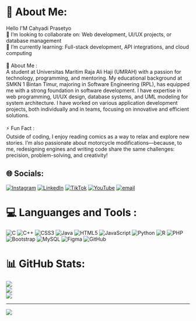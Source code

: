 # 💫 About Me:
Hello I'M Cahyadi Prasetyo<br>👯 I’m looking to collaborate on: Web development, UI/UX projects, or database management<br>🌱 I’m currently learning: Full-stack development, API integrations, and cloud computing<br><br>💬 About Me : <br>A student at Universitas Maritim Raja Ali Haji (UMRAH) with a passion for technology, programming, and mentoring. My educational background at SMKN 1 Bintan Timur, majoring in Software Engineering (RPL), has equipped me with a strong foundation in software development. I have expertise in web programming, UI/UX design, database systems, and UML modeling for system architecture. I have worked on various application development projects, both individually and in teams, focusing on innovative and efficient solutions.<br><br>⚡ Fun Fact : <br>Outside of coding, I enjoy reading comics as a way to relax and explore new stories. I’m also passionate about motorcycle modifications—because, to me, redesigning engines and writing code share the same challenges: precision, problem-solving, and creativity!


## 🌐 Socials:
[![Instagram](https://img.shields.io/badge/Instagram-%23E4405F.svg?logo=Instagram&logoColor=white)](https://instagram.com/cahyadi_p24) [![LinkedIn](https://img.shields.io/badge/LinkedIn-%230077B5.svg?logo=linkedin&logoColor=white)](https://linkedin.com/in/CahyadiPrasetyo) [![TikTok](https://img.shields.io/badge/TikTok-%23000000.svg?logo=TikTok&logoColor=white)](https://tiktok.com/@ChdPrstyo) [![YouTube](https://img.shields.io/badge/YouTube-%23FF0000.svg?logo=YouTube&logoColor=white)](https://youtube.com/@Chdprasetyo) [![email](https://img.shields.io/badge/Email-D14836?logo=gmail&logoColor=white)](mailto:chdprasetyo@gmail.com) 

# 💻 Languanges and Tools :
![C](https://img.shields.io/badge/c-%2300599C.svg?style=plastic&logo=c&logoColor=white) ![C++](https://img.shields.io/badge/c++-%2300599C.svg?style=plastic&logo=c%2B%2B&logoColor=white) ![CSS3](https://img.shields.io/badge/css3-%231572B6.svg?style=plastic&logo=css3&logoColor=white) ![Java](https://img.shields.io/badge/java-%23ED8B00.svg?style=plastic&logo=openjdk&logoColor=white) ![HTML5](https://img.shields.io/badge/html5-%23E34F26.svg?style=plastic&logo=html5&logoColor=white) ![JavaScript](https://img.shields.io/badge/javascript-%23323330.svg?style=plastic&logo=javascript&logoColor=%23F7DF1E) ![Python](https://img.shields.io/badge/python-3670A0?style=plastic&logo=python&logoColor=ffdd54) ![R](https://img.shields.io/badge/r-%23276DC3.svg?style=plastic&logo=r&logoColor=white) ![PHP](https://img.shields.io/badge/php-%23777BB4.svg?style=plastic&logo=php&logoColor=white) ![Bootstrap](https://img.shields.io/badge/bootstrap-%238511FA.svg?style=plastic&logo=bootstrap&logoColor=white) ![MySQL](https://img.shields.io/badge/mysql-4479A1.svg?style=plastic&logo=mysql&logoColor=white) ![Figma](https://img.shields.io/badge/figma-%23F24E1E.svg?style=plastic&logo=figma&logoColor=white) ![GitHub](https://img.shields.io/badge/github-%23121011.svg?style=plastic&logo=github&logoColor=white)
# 📊 GitHub Stats:
![](https://github-readme-stats.vercel.app/api?username=cahyadi240105&theme=highcontrast&hide_border=true&include_all_commits=true&count_private=false)<br/>
![](https://nirzak-streak-stats.vercel.app/?user=cahyadi240105&theme=highcontrast&hide_border=true)<br/>
![](https://github-readme-stats.vercel.app/api/top-langs/?username=cahyadi240105&theme=highcontrast&hide_border=true&include_all_commits=true&count_private=false&layout=compact)

---
[![](https://visitcount.itsvg.in/api?id=cahyadi240105&icon=0&color=0)](https://visitcount.itsvg.in)

<!-- Proudly created with GPRM ( https://gprm.itsvg.in ) -->

